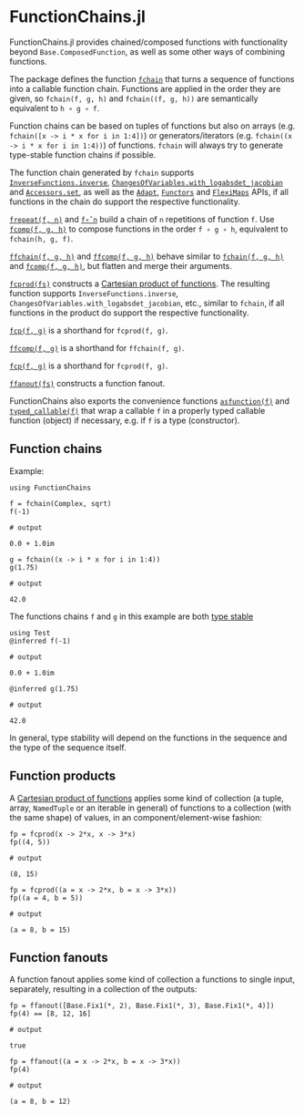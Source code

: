# FunctionChains.jl

FunctionChains.jl provides chained/composed functions with functionality beyond `Base.ComposedFunction`, as well as some other ways of combining functions.

The package defines the function [`fchain`](@ref) that turns a sequence of functions into a callable function chain. Functions are applied in the order they are given, so `fchain(f, g, h)` and `fchain((f, g, h))` are semantically equivalent to `h ∘ g ∘ f`.

Function chains can be based on tuples of functions but also on arrays (e.g. `fchain([x -> i * x for i in 1:4])`) or generators/iterators (e.g. `fchain((x -> i * x for i in 1:4))`) of functions. `fchain` will always try to generate type-stable function chains if possible.

The function chain generated by `fchain` supports [`InverseFunctions.inverse`](https://github.com/JuliaMath/InverseFunctions.jl), [`ChangesOfVariables.with_logabsdet_jacobian`](https://github.com/JuliaMath/ChangesOfVariables.jl) and [`Accessors.set`](https://github.com/JuliaObjects/Accessors.jl), as well as the [`Adapt`](https://github.com/JuliaGPU/Adapt.jl), [`Functors`](https://github.com/FluxML/Functors.jl) and [`FlexiMaps`](https://gitlab.com/aplavin/FlexiMaps.jl) APIs, if all functions in the chain do support the respective functionality.

[`frepeat(f, n)`](@ref) and [`f∘̂ n`](@ref) build a chain of `n` repetitions of function `f`. Use [`fcomp(f, g, h)`](@ref) to compose functions in the order `f ∘ g ∘ h`, equivalent to `fchain(h, g, f)`.

[`ffchain(f, g, h)`](@ref) and [`ffcomp(f, g, h)`](@ref) behave similar to [`fchain(f, g, h)`](@ref) and [`fcomp(f, g, h)`](@ref), but flatten and merge their arguments.

[`fcprod(fs)`](@ref) constructs a [Cartesian product of functions](https://en.wikipedia.org/wiki/Cartesian_product#Cartesian_product_of_functions). The resulting function supports `InverseFunctions.inverse`, `ChangesOfVariables.with_logabsdet_jacobian`, etc., similar to `fchain`, if all functions in the product do support the respective functionality.

[`fcp(f, g)`](@ref) is a shorthand for `fcprod(f, g)`.

[`ffcomp(f, g)`](@ref) is a shorthand for `ffchain(f, g)`.

[`fcp(f, g)`](@ref) is a shorthand for `fcprod(f, g)`.

[`ffanout(fs)`](@ref) constructs a function fanout.

FunctionChains also exports the convenience functions [`asfunction(f)`](@ref) and [`typed_callable(f)`](@ref) that wrap a callable `f` in a properly typed callable function (object) if necessary, e.g. if `f` is a type (constructor).


## Function chains

Example:

```jldoctest intro_example
using FunctionChains

f = fchain(Complex, sqrt)
f(-1)

# output

0.0 + 1.0im
```

```jldoctest intro_example
g = fchain((x -> i * x for i in 1:4))
g(1.75)

# output

42.0
```

The functions chains `f` and `g` in this example are both [type stable](https://docs.julialang.org/en/v1/manual/performance-tips/#man-code-warntype)

```jldoctest intro_example; output = false
using Test
@inferred f(-1)

# output

0.0 + 1.0im
```


```jldoctest intro_example; output = false
@inferred g(1.75)

# output

42.0
```

In general, type stability will depend on the functions in the sequence and the type of the sequence itself.


## Function products

A [Cartesian product of functions](https://en.wikipedia.org/wiki/Cartesian_product#Cartesian_product_of_functions) applies some kind of collection (a tuple, array, `NamedTuple` or an iterable in general) of functions to a collection (with the same shape) of values, in an component/element-wise fashion:

```jldoctest intro_example
fp = fcprod(x -> 2*x, x -> 3*x)
fp((4, 5))

# output

(8, 15)
```

```jldoctest intro_example
fp = fcprod((a = x -> 2*x, b = x -> 3*x))
fp((a = 4, b = 5))

# output

(a = 8, b = 15)
```


## Function fanouts

A function fanout applies some kind of collection a functions to single input, separately, resulting in a collection of the outputs:

```jldoctest intro_example
fp = ffanout([Base.Fix1(*, 2), Base.Fix1(*, 3), Base.Fix1(*, 4)])
fp(4) == [8, 12, 16]

# output

true
```

```jldoctest intro_example
fp = ffanout((a = x -> 2*x, b = x -> 3*x))
fp(4)

# output

(a = 8, b = 12)
```
